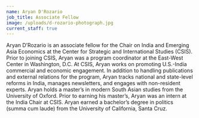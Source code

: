 ```yaml
---
name: Aryan D'Rozario
job_title: Associate Fellow
image: /uploads/d-rozario-photograph.jpg
current_staff: true
---
```


Aryan D’Rozario is an associate fellow for the Chair on India and Emerging Asia Economics at the Center for Strategic and International Studies (CSIS). Prior to joining CSIS, Aryan was a program coordinator at the East-West Center in Washington, D.C. At CSIS, Aryan works on promoting U.S.-India commercial and economic engagement. In addition to handling publications and external relations for the program, Aryan tracks national and state-level reforms in India, manages newsletters, and engages with non-resident experts. Aryan holds a master’s in modern South Asian studies from the University of Oxford. Prior to earning his master’s, Aryan was an intern at the India Chair at CSIS. Aryan earned a bachelor’s degree in politics (summa cum laude) from the University of California, Santa Cruz.
